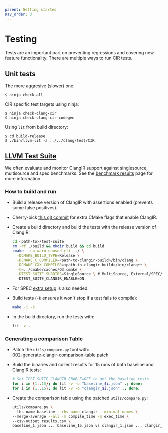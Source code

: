 ```yaml
---
parent: Getting started
nav_order: 3
---
```


# Testing

Tests are an important part on preventing regressions and covering new feature
functionality. There are multiple ways to run CIR tests.

## Unit tests

The more aggresive (slower) one:
```
$ ninja check-all
```

CIR specific test targets using ninja:
```
$ ninja check-clang-cir
$ ninja check-clang-cir-codegen
```

Using `lit` from build directory:

```
$ cd build-release
$ ./bin/llvm-lit -a ../../clang/test/CIR
```

## [LLVM Test Suite](https://github.com/llvm/llvm-test-suite)

We often evaluate and monitor ClangIR support against singlesource, multisource and spec benchmarks. See the [benchmark results](https://llvm.github.io/clangir/Development/benchmark.html) page for more information.

### How to build and run

* Build a release version of ClangIR with assertions enabled (prevents some false positives).

* Cherry-pick [this git commit](https://github.com/bcardosolopes/llvm-test-suite/commit/87315cdd064aa2ba676575d3ec0e807cf84943c0) for extra CMake flags that enable ClangIR.

* Create a build directory and build the tests with the release version of ClangIR:
  ```bash
  cd <path-to>/test-suite
  rm -rf ./build && mkdir build && cd build
  cmake --no-warn-unused-cli ../ \
    -DCMAKE_BUILD_TYPE=Release \
    -DCMAKE_C_COMPILER=<path-to-clangir-build>/bin/clang \
    -DCMAKE_CXX_COMPILER=<path-to-clangir-build>/bin/clang++ \
    -C=../cmake/caches/O3.cmake \
    -DTEST_SUITE_SUBDIRS=SingleSource \ # MultiSource, External/SPEC/CINT2017rate, External/SPEC/CFP2017rate
    -DTEST_SUITE_CLANGIR_ENABLE=ON
  ```

* For SPEC [extra setup](https://llvm.org/docs/TestSuiteGuide.html#external-suites) is also needed.

* Build tests (`-k` ensures it won't stop if a test fails to compile):
  ```bash
  make -j -k
  ```

* In the build directory, run the tests with:
  ```bash
  lit -v .
  ```

### Generating a comparison Table

* Patch the `utils/compare.py` tool with:\
[002-generate-clangir-comparison-table.patch](../Files/002-generate-clangir-comparison-table.patch)

* Build the binaries and collect results for 15 runs of both baseline and ClangIR tests:
    ```bash
    # Set TEST_SUITE_CLANGIR_ENABLE=OFF to get the baseline tests.
    for i in {1..15}; do lit -v -o "baseline_$i.json" .; done;
    for i in {1..15}; do lit -v -o "clangir_$i.json" .; done;
    ```

* Create the comparison table using the patched `utils/compare.py`:
  ```bash
  utils/compare.py \
  --lhs-name baseline --rhs-name clangir --minimal-names \
  --merge-average --all -m compile_time -m exec_time \
  --csv-output results.csv \
  baseline_1.json ... baseline_15.json vs clangir_1.json ... clangir_15.json
  ```
